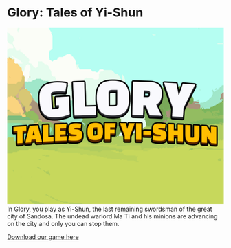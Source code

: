 # Glory: Tales of Yi-Shun
![alt text](https://raw.githubusercontent.com/DigiPie/Glory/master/Media/Thumbnail.png)
In Glory, you play as Yi-Shun, the last remaining swordsman of the great city of Sandosa. The undead warlord Ma Ti and his minions are advancing on the city and only you can stop them.

[Download our game here](https://digipie.itch.io/glory)
